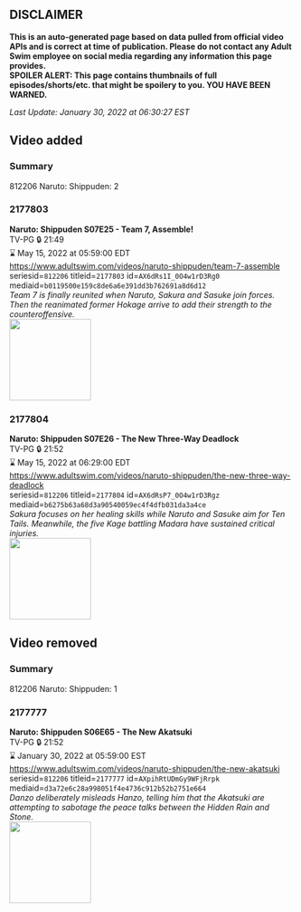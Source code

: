 ## DISCLAIMER
**This is an auto-generated page based on data pulled from official video APIs and is correct at time of publication. Please do not contact any Adult Swim employee on social media regarding any information this page provides.**  
**SPOILER ALERT: This page contains thumbnails of full episodes/shorts/etc. that might be spoilery to you. YOU HAVE BEEN WARNED.**  

_Last Update: January 30, 2022 at 06:30:27 EST_
## Video added
### Summary
812206 Naruto: Shippuden: 2  
### 2177803
**Naruto: Shippuden S07E25 - Team 7, Assemble!**  
TV-PG 🔒 21:49  
⌛ May 15, 2022 at 05:59:00 EDT  
https://www.adultswim.com/videos/naruto-shippuden/team-7-assemble  
seriesid=`812206` titleid=`2177803` id=`AX6dRs1I_0O4w1rD3Rg0` mediaid=`b0119500e159c8de6a6e391dd3b762691a8d6d12`  
_Team 7 is finally reunited when Naruto, Sakura and Sasuke join forces. Then the reanimated former Hokage arrive to add their strength to the counteroffensive._  
<a href="https://media.cdn.adultswim.com/uploads/20220127/thumbnails/2_221271552397-NarutoShippuden_373_Team7Assemble.png"><img src="https://media.cdn.adultswim.com/uploads/20220127/thumbnails/2_221271552397-NarutoShippuden_373_Team7Assemble.png" height="144px" /></a>
### 2177804
**Naruto: Shippuden S07E26 - The New Three-Way Deadlock**  
TV-PG 🔒 21:52  
⌛ May 15, 2022 at 06:29:00 EDT  
https://www.adultswim.com/videos/naruto-shippuden/the-new-three-way-deadlock  
seriesid=`812206` titleid=`2177804` id=`AX6dRsP7_0O4w1rD3Rgz` mediaid=`b6275b63a68d3a90540059ec4f4dfb031da3a4ce`  
_Sakura focuses on her healing skills while Naruto and Sasuke aim for Ten Tails. Meanwhile, the five Kage battling Madara have sustained critical injuries._  
<a href="https://media.cdn.adultswim.com/uploads/20220127/thumbnails/2_221271553532-NarutoShippuden_374_TheNewThreeWayDeadlock.png"><img src="https://media.cdn.adultswim.com/uploads/20220127/thumbnails/2_221271553532-NarutoShippuden_374_TheNewThreeWayDeadlock.png" height="144px" /></a>
## Video removed
### Summary
812206 Naruto: Shippuden: 1  
### 2177777
**Naruto: Shippuden S06E65 - The New Akatsuki**  
TV-PG 🔒 21:52  
⌛ January 30, 2022 at 05:59:00 EST  
https://www.adultswim.com/videos/naruto-shippuden/the-new-akatsuki  
seriesid=`812206` titleid=`2177777` id=`AXpihRtUDmGy9WFjRrpk` mediaid=`d3a72e6c28a998051f4e4736c912b52b2751e664`  
_Danzo deliberately misleads Hanzo, telling him that the Akatsuki are attempting to sabotage the peace talks between the Hidden Rain and Stone._  
<a href="https://media.cdn.adultswim.com/uploads/20210701/thumbnails/2_2171145388-NarutoShippuden_348_ANewAkatsuki.png"><img src="https://media.cdn.adultswim.com/uploads/20210701/thumbnails/2_2171145388-NarutoShippuden_348_ANewAkatsuki.png" height="144px" /></a>
